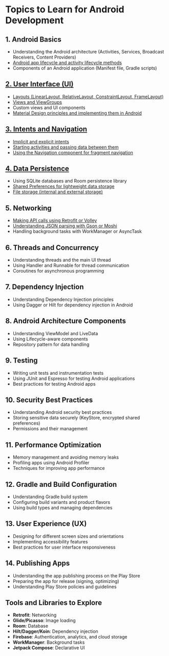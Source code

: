 # Topics to Learn for Android Development

## 1. Android Basics

- Understanding the Android architecture (Activities, Services, Broadcast Receivers, Content Providers)
- [Android app lifecycle and activity lifecycle methods](#)
- Components of an Android application (Manifest file, Gradle scripts)

## [2. User Interface (UI)](#)

- [Layouts (LinearLayout, RelativeLayout, ConstraintLayout, FrameLayout)](#)
- [Views and ViewGroups](#)
- Custom views and UI components
- [Material Design principles and implementing them in Android](#)

## [3. Intents and Navigation](#)

- [Implicit and explicit intents](#)
- [Starting activities and passing data between them](#)
- [Using the Navigation component for fragment navigation](#)

## [4. Data Persistence](#)

- Using SQLite databases and Room persistence library
- [Shared Preferences for lightweight data storage](#)
- [File storage (internal and external storage)](#)

## 5. Networking

- [Making API calls using Retrofit or Volley](#)
- [Understanding JSON parsing with Gson or Moshi](#)
- Handling background tasks with WorkManager or AsyncTask

## 6. Threads and Concurrency

- Understanding threads and the main UI thread
- Using Handler and Runnable for thread communication
- Coroutines for asynchronous programming

## 7. Dependency Injection

- Understanding Dependency Injection principles
- Using Dagger or Hilt for dependency injection in Android

## 8. Android Architecture Components

- Understanding ViewModel and LiveData
- Using Lifecycle-aware components
- Repository pattern for data handling

## 9. Testing

- Writing unit tests and instrumentation tests
- Using JUnit and Espresso for testing Android applications
- Best practices for testing Android apps

## 10. Security Best Practices

- Understanding Android security best practices
- Storing sensitive data securely (KeyStore, encrypted shared preferences)
- Permissions and their management

## 11. Performance Optimization

- Memory management and avoiding memory leaks
- Profiling apps using Android Profiler
- Techniques for improving app performance

## 12. Gradle and Build Configuration

- Understanding Gradle build system
- Configuring build variants and product flavors
- Using build types and managing dependencies

## 13. User Experience (UX)

- Designing for different screen sizes and orientations
- Implementing accessibility features
- Best practices for user interface responsiveness

## 14. Publishing Apps

- Understanding the app publishing process on the Play Store
- Preparing the app for release (signing, optimizing)
- Understanding Play Store policies and guidelines

## Tools and Libraries to Explore

- **Retrofit**: Networking
- **Glide/Picasso**: Image loading
- **Room**: Database
- **Hilt/Dagger/Koin**: Dependency injection
- **Firebase**: Authentication, analytics, and cloud storage
- **WorkManager**: Background tasks
- **Jetpack Compose**: Declarative UI
